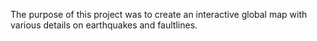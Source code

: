 The purpose of this project was to create an interactive global map with various details on earthquakes and faultlines.
